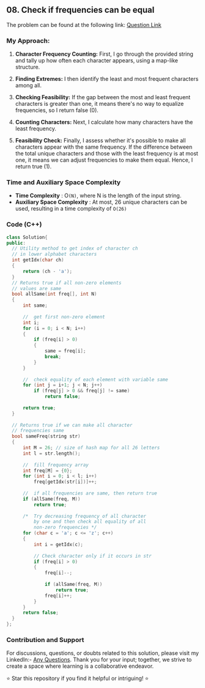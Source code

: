 ## 08. Check if frequencies can be equal
The problem can be found at the following link: [Question Link](https://www.geeksforgeeks.org/problems/check-frequencies4211/1)

### My Approach:

1. **Character Frequency Counting:** First, I go through the provided string and tally up how often each character appears, using a map-like structure.

2. **Finding Extremes:** I then identify the least and most frequent characters among all.

3. **Checking Feasibility:** If the gap between the most and least frequent characters is greater than one, it means there's no way to equalize frequencies, so I return false (0).

4. **Counting Characters:** Next, I calculate how many characters have the least frequency.

5. **Feasibility Check:** Finally, I assess whether it's possible to make all characters appear with the same frequency. If the difference between the total unique characters and those with the least frequency is at most one, it means we can adjust frequencies to make them equal. Hence, I return true (1).

### Time and Auxiliary Space Complexity

- **Time Complexity** : O`(N)`, where N is the length of the input string.
- **Auxiliary Space Complexity** : At most, 26 unique characters can be used, resulting in a time complexity of `O(26)`

### Code (C++)
```cpp
class Solution{
public:
  // Utility method to get index of character ch
  // in lower alphabet characters
  int getIdx(char ch)
  {
      return (ch - 'a');
  }
  // Returns true if all non-zero elements
  // values are same
  bool allSame(int freq[], int N)
  {
      int same;
   
      //  get first non-zero element
      int i;
      for (i = 0; i < N; i++)
      {
          if (freq[i] > 0)
          {
              same = freq[i];
              break;
          }
      }
   
      //  check equality of each element with variable same
      for (int j = i+1; j < N; j++)
          if (freq[j] > 0 && freq[j] != same)
              return false;
   
      return true;
  }
   
  // Returns true if we can make all character
  // frequencies same
  bool sameFreq(string str)
  {
      int M = 26; // size of hash map for all 26 letters
      int l = str.length();
   
      //  fill frequency array
      int freq[M] = {0};
      for (int i = 0; i < l; i++)
          freq[getIdx(str[i])]++;
   
      //  if all frequencies are same, then return true
      if (allSame(freq, M))
          return true;
   
      /*  Try decreasing frequency of all character
          by one and then check all equality of all
          non-zero frequencies */
      for (char c = 'a'; c <= 'z'; c++)
      {
          int i = getIdx(c);
   
          // Check character only if it occurs in str
          if (freq[i] > 0)
          {
              freq[i]--;
   
              if (allSame(freq, M))
                  return true;
              freq[i]++;
          }
      }
      return false;
  }
};
```

### Contribution and Support

For discussions, questions, or doubts related to this solution, please visit my LinkedIn:- [Any Questions](https://www.linkedin.com/in/het-patel-8b110525a/). 
Thank you for your input; together, we strive to create a space where learning is a collaborative endeavor.

⭐ Star this repository if you find it helpful or intriguing! ⭐
